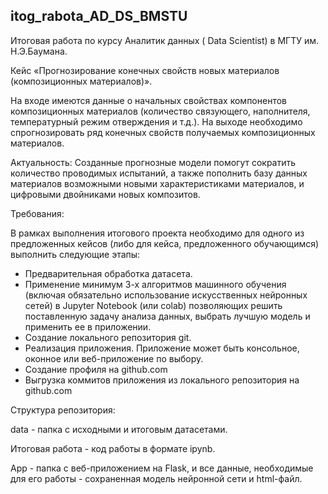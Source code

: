 ## itog_rabota_AD_DS_BMSTU

Итоговая работа по курсу Аналитик данных ( Data Scientist) в МГТУ им. Н.Э.Баумана. 

Кейс «Прогнозирование конечных свойств новых материалов (композиционных материалов)».

На входе имеются данные о начальных свойствах компонентов композиционных материалов (количество связующего, наполнителя, температурный режим отверждения и т.д.).
На выходе необходимо спрогнозировать ряд конечных свойств получаемых композиционных материалов. 

Актуальность: Созданные прогнозные модели помогут сократить количество проводимых испытаний, а также пополнить базу данных материалов возможными новыми характеристиками материалов, и цифровыми двойниками новых композитов.

Требования:

В рамках выполнения итогового проекта необходимо для одного из предложенных кейсов (либо для кейса, предложенного обучающимся) выполнить следующие этапы:
- Предварительная обработка датасета.
- Применение минимум 3-х алгоритмов машинного обучения (включая обязательно использование искусственных нейронных сетей) в Jupyter Notebook (или colab) позволяющих решить поставленную задачу анализа данных, выбрать лучшую модель и применить ее в приложении.
- Создание локального репозитория git.
- Реализация приложения. Приложение может быть консольное, оконное или веб-приложение по выбору.
- Создание профиля на github.com 
- Выгрузка коммитов приложения из локального репозитория на github.com

Структура репозитория:

data - папка с исходными и итоговым датасетами.

Итоговая работа  - код работы в формате ipynb.

App - папка с веб-приложением на Flask, и все данные, необходимые для его работы - сохраненная модель нейронной сети и html-файл.
